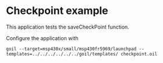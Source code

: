 # Checkpoint example

This application tests the saveCheckPoint function.

Configure the application with

`
goil --target=msp430x/small/msp430fr5969/launchpad --templates=../../../../../../goil/templates/ checkpoint.oil
`
